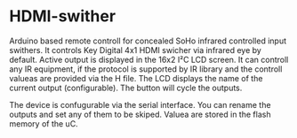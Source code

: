 # HDMI-swither
Arduino based remote controll for concealed SoHo infrared controlled input swithers. It controls Key Digital 4x1 HDMI swicher via infrared eye by default. Active output is displayed in the 16x2 I²C LCD screen. It can controll any IR equipment, if the protocol is supported by IR library and the controll valueas are provided via the H file.
The LCD displays the name of the current output (configurable).
The button will cycle the outputs. 

The device is confugurable via the serial interface. You can rename the outputs and set any of them to be skiped.
Valuea are stored in the flash memory of the uC.
